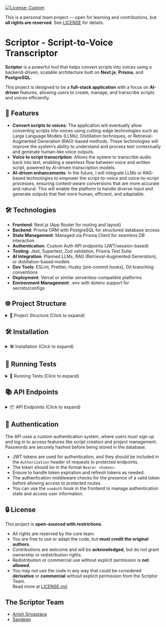 [![License: Custom](https://img.shields.io/badge/license-Custom-blue.svg)](./LICENSE.md)

This is a personal team project — open for learning and contributions, but **all rights are reserved**. See [LICENSE](./LICENSE) for details.

# Scriptor - Script-to-Voice Transcriptor

**Scriptor** is a powerful tool that helps convert scripts into voices using a backend-driven, scalable architecture built on **Next.js**, **Prisma**, and **PostgreSQL**.

This project is designed to be a **full-stack application** with a focus on **AI-driven** features, allowing users to create, manage, and transcribe scripts and voices efficiently.

## 🚀 Features

- **Convert scripts to voices**: The application will eventually allow converting scripts into voices using cutting-edge technologies such as Large Language Models (LLMs), Distillation techniques, or Retrieval-Augmented Generation (RAG)-based methods. These technologies will improve the system’s ability to understand and process text contextually and generate human-like voice outputs.
- **Voice to script transcription**: Allows the system to transcribe audio back into text, enabling a seamless flow between voice and written script, powered by AI-driven transcription models.
- **AI-driven enhancements**: In the future, I will integrate LLMs or RAG-based technologies to empower the script-to-voice and voice-to-script processes, ensuring context-aware conversions that are more accurate and natural. This will enable the platform to handle diverse input and generate outputs that feel more human, efficient, and adaptable.

## 🛠 Technologies

- **Frontend**: Next.js (App Router for routing and layout)
- **Backend**: Prisma ORM with PostgreSQL for structured database access
- **State Management**: Managed via Prisma Client for seamless DB interaction
- **Authentication**: Custom Auth API endpoints (JWT/session-based)
- **Testing**: Jest, Supertest, Zod validation, Prisma Test Suite
- **AI Integration**: Planned LLMs, RAG (Retrieval-Augmented Generation), or distillation-based models
- **Dev Tools**: ESLint, Prettier, Husky (pre-commit hooks), Git branching conventions
- **Deployment**: Vercel or similar serverless-compatible platforms
- **Environment Management**: .env with dotenv support for secrets/configs

## 🌐 Project Structure

<details>
<summary>📁 Project Structure (Click to expand)</summary>

- **`prisma/`**: Contains Prisma schema and DB migrations.
- **`public/`**: Holds static assets like images and favicon.
- **`src/app/`**: Includes app routes and API endpoints for handling requests.
- **`src/components/`**: Contains reusable UI components like buttons and inputs.
- **`src/config/`**: Stores app-wide configuration files (e.g., environment variables, rate limits).
- **`src/controllers/`**: Manages the request logic (API controller functions).
- **`src/lib/`**: Holds utility libraries like Prisma client initialization.
- **`src/middleware/`**: Contains logic for authentication, logging, and rate-limiting.
- **`src/models/`**: Defines data models and TypeScript interfaces.
- **`src/services/`**: Business logic and database interactions.
- **`src/utils/`**: Utility functions for tasks like hashing and token generation.

📁 For a full directory tree, [view structure.md ➜](./structure.md)

</details>

## 🛠 Installation

<details>
<summary>🛠 Installation (Click to expand)</summary>

### Prerequisites

- Node.js 16.0+ (or LTS version)
- PostgreSQL
- Prisma CLI (`npx prisma`)

### 1. Clone the repo

```bash
git clone https://github.com/iamanishsrivastava/scriptor.git
cd scriptor
```

### 2. Install dependencies

```bash
pnpm install
```

### 3. Set up environment variables

- Copy the `.env.example` file to `.env` and fill in the required values.

```bash
cp .env.example .env
```

### 4. Set up the database

- Create a PostgreSQL database and update the `DATABASE_URL` in your `.env` file. For ref. [PR7](https://github.com/TezBytes/scriptor/pull/7#issue-3054477033)
- Run the following command to create the database and apply migrations:

```bash
npx prisma migrate dev --name init
```

### 5. Seed the database (optional)

- If you want to seed the database with initial data, run:

```bash
npx prisma db seed
```

### 6. Start the development server

```bash
pnpm run dev
```

- Open your browser and navigate to `http://localhost:3000` to see the app in action.

</details>

## 🧪 Running Tests

<details>
<summary>🧪 Running Tests (Click to expand)</summary>

- To run the tests, use the following command:

```bash
pnpm test
```

- This will run all the tests in the `__tests__` directory and generate a coverage report.
- You can also run tests for specific files or directories by specifying the path:

```bash
pnpm test src/components/Button.test.tsx
```

- For more advanced testing options, refer to the [Jest documentation](https://jestjs.io/docs/cli).
- You can also run the tests in watch mode for continuous testing during development:

```bash
pnpm test --watch
```

- This will watch for file changes and re-run the tests automatically.

</details>

## 📚 API Endpoints

<details>
<summary>📦 API Endpoints (Click to expand)</summary>

- **POST** `/api/auth/login`: Authenticate user and return JWT token.
- **POST** `/api/auth/register`: Register a new user.
- **GET** `/api/auth/user`: Get the authenticated user's details.
- **POST** `/api/scripts`: Create a new script.
- **GET** `/api/scripts`: Get all scripts.
- **GET** `/api/scripts/:id`: Get a specific script by ID.
- **PUT** `/api/scripts/:id`: Update a specific script by ID.
- **DELETE** `/api/scripts/:id`: Delete a specific script by ID.
- **POST** `/api/voices`: Convert script to voice.
- **GET** `/api/voices`: Get all voices.
- **GET** `/api/voices/:id`: Get a specific voice by ID.
- **PUT** `/api/voices/:id`: Update a specific voice by ID.
- **DELETE** `/api/voices/:id`: Delete a specific voice by ID.
- **POST** `/api/transcriptions`: Transcribe voice to script.
- **POST** `/api/projects`: Create a new project.
- **GET** `/api/projects`: Get all projects.
- **GET** `/api/projects/:id`: Get a specific project by ID.
- **PUT** `/api/projects/:id`: Update a specific project by ID.
- **DELETE** `/api/projects/:id`: Delete a specific project by ID.
- **POST** `/api/feedback`: Submit feedback.
- **GET** `/api/feedback`: Get all feedback.
- **GET** `/api/feedback/:id`: Get a specific feedback by ID.
- **PUT** `/api/feedback/:id`: Update a specific feedback by ID.
- **DELETE** `/api/feedback/:id`: Delete a specific feedback by ID.
- **POST** `/api/notifications`: Create a new notification.
- **GET** `/api/notifications`: Get all notifications.
- **GET** `/api/notifications/:id`: Get a specific notification by ID.
- **PUT** `/api/notifications/:id`: Update a specific notification by ID.
- **DELETE** `/api/notifications/:id`: Delete a specific notification by ID.
- **POST** `/api/analytics`: Create a new analytics record.
- **GET** `/api/analytics`: Get all analytics records.
- **GET** `/api/analytics/:id`: Get a specific analytics record by ID.
- **PUT** `/api/analytics/:id`: Update a specific analytics record by ID.
- **DELETE** `/api/analytics/:id`: Delete a specific analytics record by ID.

</details>

## 🔑 Authentication

The API uses a custom authentication system, where users must sign up and log in to access features like script creation and project management. Passwords are securely hashed before being stored in the database.

- JWT tokens are used for authentication, and they should be included in the `Authorization` header of requests to protected endpoints.
- The token should be in the format `Bearer <token>`.
- Ensure to handle token expiration and refresh tokens as needed.
- The authentication middleware checks for the presence of a valid token before allowing access to protected routes.
- You can use the `useAuth` hook in the frontend to manage authentication state and access user information.

## 🔒 License

This project is **open-sourced with restrictions**.

- All rights are reserved by the core team.
- You are free to use or adapt the code, but **must credit the original authors**.
- Contributions are welcome and will be **acknowledged**, but do not grant ownership or redistribution rights.
- Redistribution or commercial use without explicit permission is **not allowed**.
- You may not use the code in any way that could be considered **derivative** or **commercial** without explicit permission from the Scriptor Team.  
  Read more at [LICENSE.md](./LICENSE.md).

## The Scriptor Team

- [Anish Srivastava](https://github.com/iamanishsrivastava)
- [Sandeep](https://github.com/devwithgroot)
